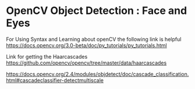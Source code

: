 # OpenCV Object Detection : Face and Eyes


For Using Syntax and Learning about openCV the following link is helpful
https://docs.opencv.org/3.0-beta/doc/py_tutorials/py_tutorials.html

Link for getting the Haarcascades
https://github.com/opencv/opencv/tree/master/data/haarcascades

https://docs.opencv.org/2.4/modules/objdetect/doc/cascade_classification.html#cascadeclassifier-detectmultiscale
